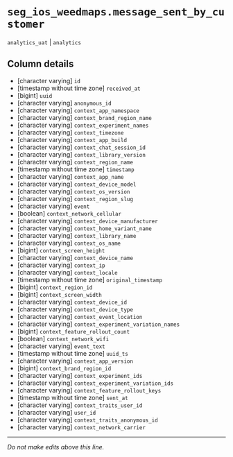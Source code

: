 # `seg_ios_weedmaps.message_sent_by_customer`
`analytics_uat` | `analytics`

## Column details
* [character varying] `id`
* [timestamp without time zone] `received_at`
* [bigint]    `uuid`
* [character varying] `anonymous_id`
* [character varying] `context_app_namespace`
* [character varying] `context_brand_region_name`
* [character varying] `context_experiment_names`
* [character varying] `context_timezone`
* [character varying] `context_app_build`
* [character varying] `context_chat_session_id`
* [character varying] `context_library_version`
* [character varying] `context_region_name`
* [timestamp without time zone] `timestamp`
* [character varying] `context_app_name`
* [character varying] `context_device_model`
* [character varying] `context_os_version`
* [character varying] `context_region_slug`
* [character varying] `event`
* [boolean]   `context_network_cellular`
* [character varying] `context_device_manufacturer`
* [character varying] `context_home_variant_name`
* [character varying] `context_library_name`
* [character varying] `context_os_name`
* [bigint]    `context_screen_height`
* [character varying] `context_device_name`
* [character varying] `context_ip`
* [character varying] `context_locale`
* [timestamp without time zone] `original_timestamp`
* [bigint]    `context_region_id`
* [bigint]    `context_screen_width`
* [character varying] `context_device_id`
* [character varying] `context_device_type`
* [character varying] `context_event_location`
* [character varying] `context_experiment_variation_names`
* [bigint]    `context_feature_rollout_count`
* [boolean]   `context_network_wifi`
* [character varying] `event_text`
* [timestamp without time zone] `uuid_ts`
* [character varying] `context_app_version`
* [bigint]    `context_brand_region_id`
* [character varying] `context_experiment_ids`
* [character varying] `context_experiment_variation_ids`
* [character varying] `context_feature_rollout_keys`
* [timestamp without time zone] `sent_at`
* [character varying] `context_traits_user_id`
* [character varying] `user_id`
* [character varying] `context_traits_anonymous_id`
* [character varying] `context_network_carrier`

-------------------------------------------------------------------------------
*Do not make edits above this line.*
